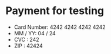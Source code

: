 # Payment for testing
+ Card Number: 4242 4242 4242 4242
+ MM / YY: 04 / 24
+ CVC : 242
+ ZIP : 42424

